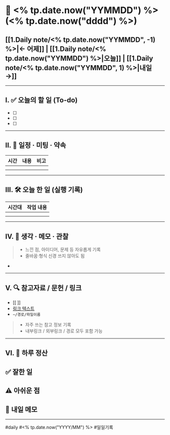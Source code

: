# 📅 <% tp.date.now("YYMMDD") %> (<% tp.date.now("dddd") %>)

## [[1.Daily note/<% tp.date.now("YYMMDD", -1) %>|← 어제]] | [[1.Daily note/<% tp.date.now("YYMMDD") %>|오늘]] | [[1.Daily note/<% tp.date.now("YYMMDD", 1) %>|내일 →]]


---

## I. ✅ 오늘의 할 일 (To-do)
- [ ]  
- [ ]  
- [ ]  

---
## II. 📌 일정 · 미팅 · 약속

| 시간  | 내용  | 비고  |
| --- | --- | --- |
|     |     |     |
|     |     |     |

---
## III. 🛠️ 오늘 한 일 (실행 기록)

| 시간대 | 작업 내용 |
| --- | ----- |
|     |       |
|     |       |


---
## IV. 🧠 생각 · 메모 · 관찰

> -  느낀 점, 아이디어, 문제 등 자유롭게 기록  
> -  줄바꿈·형식 신경 쓰지 않아도 됨

- 

---
## V. 🔍 참고자료 / 문헌 / 링크

- [[ ]]  
- [링크 텍스트](https://)  
- `~/경로/파일이름`

> -  자주 쓰는 참고 정보 기록  
> -  내부링크 / 외부링크 / 경로 모두 포함 가능

---
## VI. 🧾 하루 정산

**✅ 잘한 일**  
- 

**⚠️ 아쉬운 점**  
- 
**📝 내일 메모**  
- 
---

#daily #<% tp.date.now("YYYY/MM") %> #일일기록
